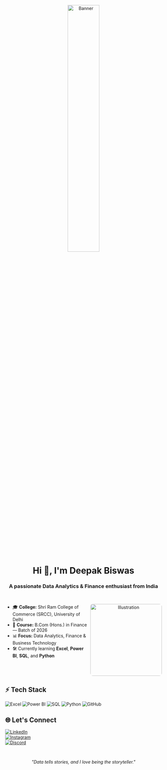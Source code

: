 <!-- Banner Image -->
<p align="center">
  <img src="https://github.com/ItsDebis/ItsDebis/blob/main/Matrix%20Style%20Digital%20Sphere.gif" 
       alt="Banner" 
       width="45%" 
       style="border-radius: 10px;" />
</p>

<h1 align="center">Hi 👋, I'm Deepak Biswas</h1>
<h3 align="center">A passionate Data Analytics & Finance enthusiast from India</h3>

<br/>

<!-- About Me + Side Illustration -->
<p align="center">
  <img align="right" src="https://i.pinimg.com/originals/31/53/2d/31532d7d378053de3b8bf23c6e7bfae3.gif" 
       alt="Illustration" 
       width="230" 
       style="border-radius: 8px;" />
</p>

- 🎓 **College:** Shri Ram College of Commerce (SRCC), University of Delhi  
- 📘 **Course:** B.Com (Hons.) in Finance — Batch of 2026  
- 📊 **Focus:** Data Analytics, Finance & Business Technology  
- 🛠️ Currently learning **Excel**, **Power BI**, **SQL**, and **Python**  

<br clear="right"/>

## ⚡ Tech Stack  

![Excel](https://img.shields.io/badge/Excel-%23217346.svg?style=for-the-badge&logo=microsoft-excel&logoColor=white)
![Power BI](https://img.shields.io/badge/Power%20BI-F2C811.svg?style=for-the-badge&logo=powerbi&logoColor=black)
![SQL](https://img.shields.io/badge/SQL-%2300758F.svg?style=for-the-badge&logo=postgresql&logoColor=white)
![Python](https://img.shields.io/badge/Python-%233776AB.svg?style=for-the-badge&logo=python&logoColor=yellow)
![GitHub](https://img.shields.io/badge/GitHub-%23181717.svg?style=for-the-badge&logo=github&logoColor=white)

## 🌐 Let's Connect  

[![LinkedIn](https://img.shields.io/badge/LinkedIn-%230A66C2.svg?style=for-the-badge&logo=LinkedIn&logoColor=white)](https://linkedin.com/in/deepakbiswas444)  
[![Instagram](https://img.shields.io/badge/Instagram-%23E4405F.svg?style=for-the-badge&logo=Instagram&logoColor=white)](https://www.instagram.com/diipokbiswas/?hl=en)  
[![Discord](https://img.shields.io/badge/Discord-%235865F2.svg?style=for-the-badge&logo=discord&logoColor=white)](https://discord.com/channels/@me)

<br/>

<p align="center">
  <i>"Data tells stories, and I love being the storyteller."</i>
</p>
